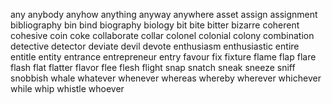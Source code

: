 any
anybody
anyhow
anything
anyway
anywhere
asset
assign
assignment
bibliography
bin
bind
biography
biology
bit
bite
bitter
bizarre
coherent
cohesive
coin
coke
collaborate
collar
colonel
colonial
colony
combination
detective
detector
deviate
devil
devote
enthusiasm
enthusiastic
entire
entitle
entity
entrance
entrepreneur
entry
favour
fix
fixture
flame
flap
flare
flash
flat
flatter
flavor
flee
flesh
flight
snap
snatch
sneak
sneeze
sniff
snobbish
whale
whatever
whenever
whereas
whereby
wherever
whichever
while
whip
whistle
whoever
